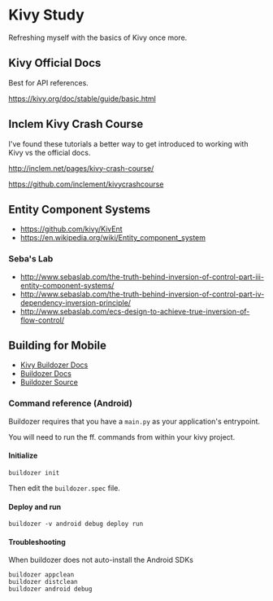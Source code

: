 Kivy Study
==========

Refreshing myself with the basics of Kivy once more.


## Kivy Official Docs

Best for API references.

https://kivy.org/doc/stable/guide/basic.html


## Inclem Kivy Crash Course

I've found these tutorials a better way to get introduced to working with Kivy
vs the official docs.

http://inclem.net/pages/kivy-crash-course/

https://github.com/inclement/kivycrashcourse


## Entity Component Systems

- https://github.com/kivy/KivEnt
- https://en.wikipedia.org/wiki/Entity_component_system

### Seba's Lab

- http://www.sebaslab.com/the-truth-behind-inversion-of-control-part-iii-entity-component-systems/
- http://www.sebaslab.com/the-truth-behind-inversion-of-control-part-iv-dependency-inversion-principle/
- http://www.sebaslab.com/ecs-design-to-achieve-true-inversion-of-flow-control/


## Building for Mobile

- [Kivy Buildozer Docs](https://kivy.org/doc/stable/guide/packaging-android.html?highlight=buildozer#buildozer)
- [Buildozer Docs](https://buildozer.readthedocs.io/en/latest/installation.html)
- [Buildozer Source](https://github.com/kivy/buildozer)

### Command reference (Android)

Buildozer requires that you have a `main.py` as your application's entrypoint.

You will need to run the ff. commands from within your kivy project.


#### Initialize

```
buildozer init
```

Then edit the `buildozer.spec` file.


#### Deploy and run

```
buildozer -v android debug deploy run
```


#### Troubleshooting

When buildozer does not auto-install the Android SDKs

```
buildozer appclean
buildozer distclean
buildozer android debug
```
